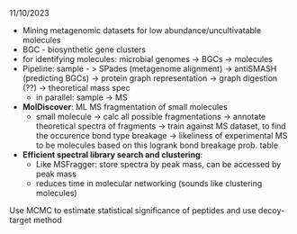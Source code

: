 11/10/2023
- Mining metagenomic datasets for low abundance/uncultivatable molecules
- BGC - biosynthetic gene clusters
- for identifying molecules: microbial genomes -> BGCs -> molecules
- Pipeline: sample - > SPades (metagenome alignment) -> antiSMASH (predicting BGCs) -> protein graph representation -> graph digestion (??) -> theoretical mass spec
	- in parallel: sample -> MS
- **MolDiscover**: ML MS fragmentation of small molecules
	- small molecule -> calc all possible fragmentations -> annotate theoretical spectra of fragments -> train against MS dataset, to find the occurence bond type breakage -> likeliness of experimental MS to be molecules based on this logrank bond breakage prob. table
- **Efficient spectral library search and clustering**:
	- Like MSFragger: store spectra by peak mass, can be accessed by peak mass
	- reduces time in molecular networking (sounds like clustering molecules)


Use MCMC to estimate statistical significance of peptides and use decoy-target method